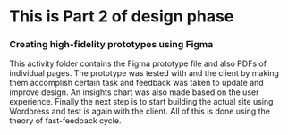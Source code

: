 # This is Part 2 of design phase

### Creating high-fidelity prototypes using Figma
This activity folder contains the Figma prototype file and also PDFs of individual pages. The prototype was tested with and the client by making them accomplish certain task and feedback was taken to update and improve design. An insights chart was also made based on the user experience. 
Finally the next step is to start building the actual site using Wordpress and test is again with the client. All of this is done using the theory of fast-feedback cycle. 
